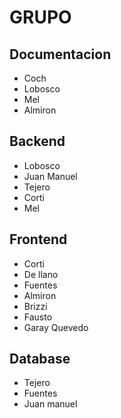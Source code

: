 # GRUPO

## Documentacion
- Coch
- Lobosco
- Mel
- Almiron

## Backend
- Lobosco
- Juan Manuel 
- Tejero
- Corti
- Mel

## Frontend
- Corti
- De llano
- Fuentes
- Almiron
- Brizzi
- Fausto
- Garay Quevedo

## Database
- Tejero
- Fuentes
- Juan manuel



